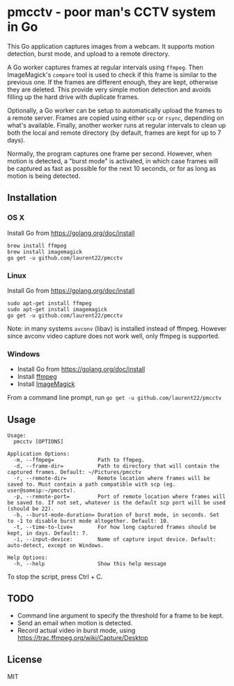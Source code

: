 # pmcctv - poor man's CCTV system in Go

This Go application captures images from a webcam. It supports motion detection, burst mode, and upload to a remote directory.

A Go worker captures frames at regular intervals using `ffmpeg`. Then ImageMagick's `compare` tool is used to check if this frame is similar to the previous one. If the frames are different enough, they are kept, otherwise they are deleted. This provide very simple motion detection and avoids filling up the hard drive with duplicate frames.

Optionally, a Go worker can be setup to automatically upload the frames to a remote server. Frames are copied using either `scp` or `rsync`, depending on what's available. Finally, another worker runs at regular intervals to clean up both the local and remote directory (by default, frames are kept for up to 7 days).

Normally, the program captures one frame per second. However, when motion is detected, a "burst mode" is activated, in which case frames will be captured as fast as possible for the next 10 seconds, or for as long as motion is being detected.

## Installation
### OS X

Install Go from https://golang.org/doc/install

    brew install ffmpeg
    brew install imagemagick
    go get -u github.com/laurent22/pmcctv

### Linux

Install Go from https://golang.org/doc/install

    sudo apt-get install ffmpeg
    sudo apt-get install imagemagick
    go get -u github.com/laurent22/pmcctv

Note: in many systems `avconv` (libav) is installed instead of ffmpeg. However since avconv video capture does not work well, only ffmpeg is supported.
 
### Windows

* Install Go from https://golang.org/doc/install
* Install [ffmpeg](http://ffmpeg.zeranoe.com/builds/)
* Install [ImageMagick](http://www.imagemagick.org/script/binary-releases.php)

From a command line prompt, run `go get -u github.com/laurent22/pmcctv`

## Usage

    Usage:
      pmcctv [OPTIONS]

    Application Options:
      -m, --ffmpeg=              Path to ffmpeg.
      -d, --frame-dir=           Path to directory that will contain the captured frames. Default: ~/Pictures/pmcctv
      -r, --remote-dir=          Remote location where frames will be saved to. Must contain a path compatible with scp (eg. user@someip:~/pmcctv).
      -p, --remote-port=         Port of remote location where frames will be saved to. If not set, whatever is the default scp port will be used (should be 22).
      -b, --burst-mode-duration= Duration of burst mode, in seconds. Set to -1 to disable burst mode altogether. Default: 10.
      -t, --time-to-live=        For how long captured frames should be kept, in days. Default: 7.
      -i, --input-device:        Name of capture input device. Default: auto-detect, except on Windows.

    Help Options:
      -h, --help                 Show this help message
      
To stop the script, press Ctrl + C.

## TODO

* Command line argument to specify the threshold for a frame to be kept.
* Send an email when motion is detected.
* Record actual video in burst mode, using https://trac.ffmpeg.org/wiki/Capture/Desktop

## License

MIT
